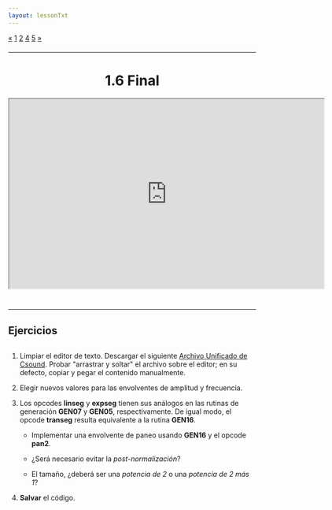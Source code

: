 ```yaml
---
layout: lessonTxt
---
```


<div class="paginationDiv">
<div class="pagination">
  <a onclick="loadOnClick('{{site.baseurl}}/lessons/sintesis_aditiva/chapter1/1.1.6/a/', '1.1.6-a.html','1.1.6-a.csd', false)" href="javascript:void(0);">&laquo;</a>
  <a onclick="loadOnClick('{{site.baseurl}}/lessons/sintesis_aditiva/chapter1/1.1.6/a/', '1.1.6-a.html','1.1.6-a.csd', false)" href="javascript:void(0);">1</a>
  <a class="active" href="#">2</a>
  <a onclick="loadOnClick('{{site.baseurl}}/lessons/sintesis_aditiva/chapter1/1.1.6/d/', '1.1.6-d.html','1.1.6-d.csd', false)" href="javascript:void(0);">4</a>
  <a onclick="loadOnClick('{{site.baseurl}}/lessons/sintesis_aditiva/chapter1/1.1.6/e/', '1.1.6-e.html','1.1.6-e.csd', false)" href="javascript:void(0);">5</a>
  <a href="#">&raquo;</a>
</div>
</div>
<br style="display: block; content: ''; margin-top: 20px;">
<hr>
<br style="display: block; content: ''; margin-top: 40px;">

# <center>1.6 Final</center>
<div class="video-container">
<iframe src="https://docs.google.com/file/d/11TfTNOQeOJvo_HgZQ4SL0ndqfsgMyK0s/preview" width="640" height="385" allowfullscreen="true"></iframe>
</div>

<br style="display: block; content: ''; margin-top: 40px;">
<hr>
<br style="display: block; content: ''; margin-top: 20px;">


## Ejercicios

<br style="display: block; content: ''; margin-top: 30px;">

1. Limpiar el editor de texto. Descargar el siguiente <a href="{{site.baseurl}}/lessons/sintesis_aditiva/chapter1/1.1.6/b/Ejercicio_14.csd">Archivo Unificado de Csound</a>. Probar "arrastrar y soltar" el archivo sobre el editor; en su defecto, copiar y pegar el contenido manualmente.

2. Elegir nuevos valores para las envolventes de amplitud y frecuencia.

3. Los opcodes <b>linseg</b> y <b>expseg</b> tienen sus análogos en las rutinas de generación <b>GEN07</b> y <b>GEN05</b>, respectivamente. De igual modo, el opcode <b>transeg</b> resulta equivalente a la rutina <b>GEN16</b>. 

   - Implementar una envolvente de paneo usando <b>GEN16</b> y el opcode <b>pan2</b>.
   
   - ¿Será necesario evitar la <i>post-normalización</i>?
   
   - El tamaño, ¿deberá ser una <i>potencia de 2</i> o una <i>potencia de 2 más 1</i>?

4. <b>Salvar</b> el código.

<br>
